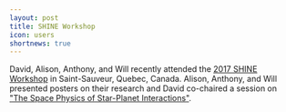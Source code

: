 ```yaml
---
layout: post
title: SHINE Workshop
icon: users
shortnews: true
---
```

David, Alison, Anthony, and Will recently attended the [2017 SHINE Workshop](http://shinecon.org/CurrentMeeting.php) in Saint-Sauveur, Quebec, Canada. Alison, Anthony, and Will presented posters on their research and David co-chaired a session on ["The Space Physics of Star-Planet Interactions"](http://shinecon.org/shine2017/Presentations/Monday/Session11_SHINE2017_SPISession_Intro.pdf).